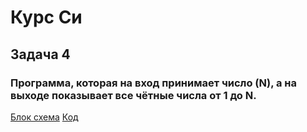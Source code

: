# Курс Си #
## Задача 4
### Программа, которая на вход принимает число (N), а на выходе показывает все чётные числа от 1 до N.
[Блок схема](diagram.drawio.png) [Код](Program.cs)
